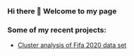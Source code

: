 ### Hi there 👋 Welcome to my page

### Some of my recent projects:
*    [Cluster analysis of Fifa 2020 data set](https://github.com/alexiska/Cluster-analysis-of-fifa-2020-data-set)
     



<!--
**alexiska/alexiska** is a ✨ _special_ ✨ repository because its `README.md` (this file) appears on your GitHub profile.

Here are some ideas to get you started:

- 🔭 I’m currently working on ...
- 🌱 I’m currently learning ...
- 👯 I’m looking to collaborate on ...
- 🤔 I’m looking for help with ...
- 💬 Ask me about ...
- 📫 How to reach me: ...
- 😄 Pronouns: ...
- ⚡ Fun fact: ...
-->
